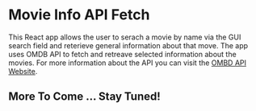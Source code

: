 # Movie Info API Fetch

This React app allows the user to serach a movie by name via the GUI search field and reterieve general information about that move. 
The app uses OMDB API to fetch and retreave selected information about the movies. For more information about the API you can visit the [OMBD API Website](https://omdbapi.com/).

## More To Come ... Stay Tuned!